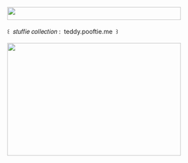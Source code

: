 <img width="400" height="30" src="https://middlepot.com/img/lacey.png">\
  \
 ‌ ‌ ‌ ‌ ‌ ‌ ‌ ‌ ‌ ‌꒰ ‌ 𝑠𝑡𝑢𝑓𝑓𝑖𝑒 𝑐𝑜𝑙𝑙𝑒𝑐𝑡𝑖𝑜𝑛 : ‌ teddy.pooftie.me ‌ ꒱\
  \
<img width="400" height="260" src="https://middlepot.com/img/stuffie.jpg">
